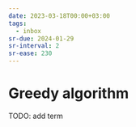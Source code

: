```yaml
---
date: 2023-03-18T00:00+03:00
tags:
  - inbox
sr-due: 2024-01-29
sr-interval: 2
sr-ease: 230
---
```


# Greedy algorithm

TODO: add term
